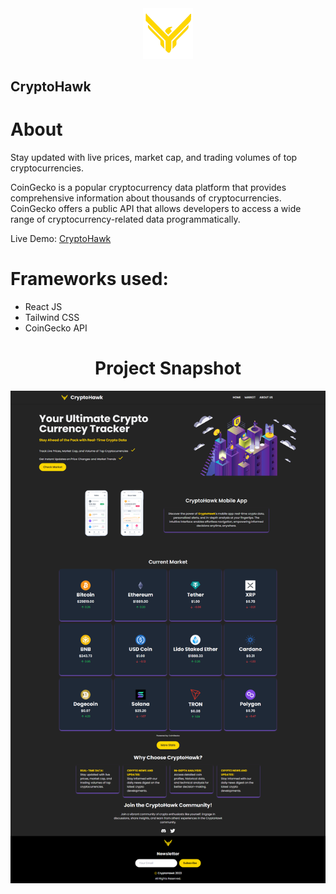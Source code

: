 <div align='center'><img style="width:16%" src='./src/assets/logo-icon.png'/></div>

## CryptoHawk

# About

<p>
Stay updated with live prices, market cap, and trading volumes of top cryptocurrencies.

CoinGecko is a popular cryptocurrency data platform that provides comprehensive information about thousands of cryptocurrencies. CoinGecko offers a public API that allows developers to access a wide range of cryptocurrency-related data programmatically.

</p>

Live Demo: <a href="https://crypto-hawk.vercel.app" target="_blank">CryptoHawk</a>

# Frameworks used:

- React JS
- Tailwind CSS
- CoinGecko API

<h1 align='center'>Project Snapshot</h1>
<img align='center' src='./src/assets/cryptohawksnapshot.png'></img>
